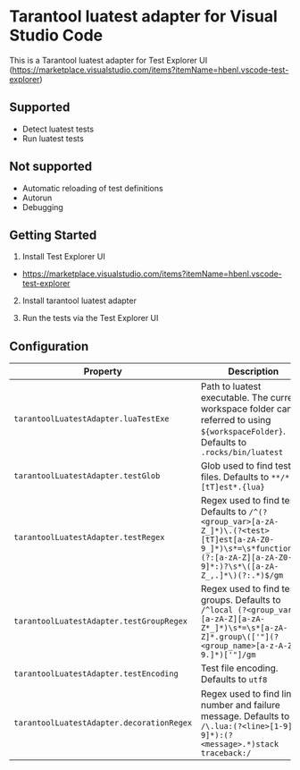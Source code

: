# Tarantool luatest adapter for Visual Studio Code

This is a Tarantool luatest adapter for Test Explorer UI (https://marketplace.visualstudio.com/items?itemName=hbenl.vscode-test-explorer)

## Supported

* Detect luatest tests
* Run luatest tests

## Not supported

* Automatic reloading of test definitions
* Autorun
* Debugging

## Getting Started


1. Install Test Explorer UI
  * https://marketplace.visualstudio.com/items?itemName=hbenl.vscode-test-explorer

2. Install tarantool luatest adapter

3. Run the tests via the Test Explorer UI

## Configuration

| Property | Description |
| --- | --- |
| `tarantoolLuatestAdapter.luaTestExe` | Path to luatest executable. The current workspace folder can be referred to using `${workspaceFolder}`. Defaults to `.rocks/bin/luatest` |
| `tarantoolLuatestAdapter.testGlob` | Glob used to find test files. Defaults to `**/*[tT]est*.{lua}` |
| `tarantoolLuatestAdapter.testRegex` | Regex used to find tests. Defaults to `/^(?<group_var>[a-zA-Z_]*)\.(?<test>[tT]est[a-zA-Z0-9_]*)\s*=\s*function\s*(?:[a-zA-Z][a-zA-Z0-9]*:)?\s*\([a-zA-Z_,.]*\)(?:.*)$/gm` |
| `tarantoolLuatestAdapter.testGroupRegex` | Regex used to find tests groups. Defaults to `/^local (?<group_var>[a-zA-Z][a-zA-Z*_]*)\s*=\s*[a-zA-Z]*.group\(['"](?<group_name>[a-z-A-Z_0-9.]*)['"]/gm` |
| `tarantoolLuatestAdapter.testEncoding` | Test file encoding. Defaults to `utf8` |
| `tarantoolLuatestAdapter.decorationRegex` | Regex used to find line number and failure message. Defaults to `/\.lua:(?<line>[1-9][0-9]*):(?<message>.*)stack traceback:/` |
